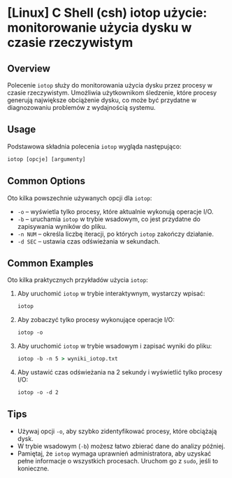 # [Linux] C Shell (csh) iotop użycie: monitorowanie użycia dysku w czasie rzeczywistym

## Overview
Polecenie `iotop` służy do monitorowania użycia dysku przez procesy w czasie rzeczywistym. Umożliwia użytkownikom śledzenie, które procesy generują największe obciążenie dysku, co może być przydatne w diagnozowaniu problemów z wydajnością systemu.

## Usage
Podstawowa składnia polecenia `iotop` wygląda następująco:

```csh
iotop [opcje] [argumenty]
```

## Common Options
Oto kilka powszechnie używanych opcji dla `iotop`:

- `-o` – wyświetla tylko procesy, które aktualnie wykonują operacje I/O.
- `-b` – uruchamia `iotop` w trybie wsadowym, co jest przydatne do zapisywania wyników do pliku.
- `-n NUM` – określa liczbę iteracji, po których `iotop` zakończy działanie.
- `-d SEC` – ustawia czas odświeżania w sekundach.

## Common Examples
Oto kilka praktycznych przykładów użycia `iotop`:

1. Aby uruchomić `iotop` w trybie interaktywnym, wystarczy wpisać:

    ```csh
    iotop
    ```

2. Aby zobaczyć tylko procesy wykonujące operacje I/O:

    ```csh
    iotop -o
    ```

3. Aby uruchomić `iotop` w trybie wsadowym i zapisać wyniki do pliku:

    ```csh
    iotop -b -n 5 > wyniki_iotop.txt
    ```

4. Aby ustawić czas odświeżania na 2 sekundy i wyświetlić tylko procesy I/O:

    ```csh
    iotop -o -d 2
    ```

## Tips
- Używaj opcji `-o`, aby szybko zidentyfikować procesy, które obciążają dysk.
- W trybie wsadowym (`-b`) możesz łatwo zbierać dane do analizy później.
- Pamiętaj, że `iotop` wymaga uprawnień administratora, aby uzyskać pełne informacje o wszystkich procesach. Uruchom go z `sudo`, jeśli to konieczne.